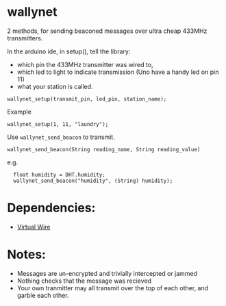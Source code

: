 # wallynet

2 methods, for sending beaconed messages over ultra cheap 433MHz transmitters.

In the arduino ide, in setup(), tell the library:

 * which pin the 433MHz transmitter was wired to, 
 * which led to light to indicate transmission (Uno have a handy led on pin 11)
 * what your station is called. 

`wallynet_setup(transmit_pin, led_pin, station_name);`

Example 

`wallynet_setup(1, 11, "laundry");`


Use `wallynet_send_beacon`  to transmit. 


`wallynet_send_beacon(String reading_name, String reading_value)`

e.g.

```  
  float humidity = DHT.humidity;  
  wallynet_send_beacon("humidity", (String) humidity);
```

# Dependencies:

* [Virtual Wire](https://www.pjrc.com/teensy/td_libs_VirtualWire.html)

# Notes:
 
* Messages are un-encrypted and trivially intercepted or jammed
* Nothing checks that the message was recieved
* Your own tranmitter may all transmit over the top of each other, and garble each other.
